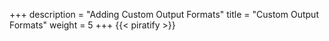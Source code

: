 +++
description = "Adding Custom Output Formats"
title = "Custom Output Formats"
weight = 5
+++
{{< piratify >}}